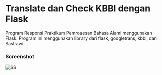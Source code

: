 # Translate dan Check KBBI dengan Flask
Program Responsi Praktikum Pemrosesan Bahasa Alami menggunakan Flask. Program ini menggunakan library dari flask, googletrans, kbbi, dan Sastrawi.

### Screenshot 
![SS](./ss/ss.png)
